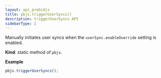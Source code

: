 ```yaml
---
layout: api_prebidjs
title: pbjs.triggerUserSyncs()
description: triggerUserSyncs API
sidebarType: 1
---
```


Manually initiates user syncs when the `userSync.enableOverride` setting is enabled.

**Kind**: static method of `pbjs`.

**Example**

```javascript
pbjs.triggerUserSyncs();
```
